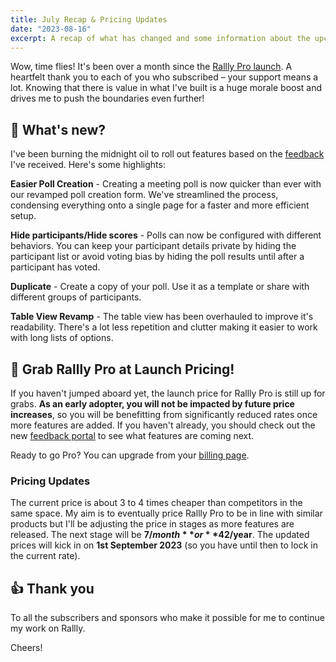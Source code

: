 ```yaml
---
title: July Recap & Pricing Updates
date: "2023-08-16"
excerpt: A recap of what has changed and some information about the upcoming pricing changes.
---
```


Wow, time flies!
It's been over a month since the [Rallly Pro launch](/blog/rallly-pro-launch).
A heartfelt thank you to each of you who subscribed – your support means a lot.
Knowing that there is value in what I've built is a huge morale boost and drives me to push the boundaries even further!

## 📝 What's new?

I've been burning the midnight oil to roll out features based on the [feedback](https://feedback.rallly.co) I've received. Here's some highlights:

**Easier Poll Creation** - Creating a meeting poll is now quicker than ever with our revamped poll creation form. We've streamlined the process, condensing everything onto a single page for a faster and more efficient setup.

**Hide participants/Hide scores** - Polls can now be configured with different behaviors.
You can keep your participant details private by hiding the participant list or avoid voting bias by hiding the poll results until after a participant has voted.

**Duplicate** - Create a copy of your poll. Use it as a template or share with different groups of participants.

**Table View Revamp** - The table view has been overhauled to improve it's readability. There's a lot less repetition and clutter making it easier to work with long lists of options.

## 🎉 Grab Rallly Pro at Launch Pricing!

If you haven't jumped aboard yet, the launch price for Rallly Pro is still up for grabs.
**As an early adopter, you will not be impacted by future price increases**, so you will be benefitting from significantly reduced rates once more features are added.
If you haven't already, you should check out the new [feedback portal](https://feedback.rallly.co) to see what features are coming next.

Ready to go Pro? You can upgrade from your [billing page](https://app.rallly.co/settings/billing).

### Pricing Updates

The current price is about 3 to 4 times cheaper than competitors in the same space.
My aim is to eventually price Rallly Pro to be in line with similar products but I'll be adjusting the price in stages as more features are released. The next stage will be **$7/month** or **$42/year**.
The updated prices will kick in on **1st September 2023** (so you have until then to lock in the current rate).

## 👍 Thank you

To all the subscribers and sponsors who make it possible for me to continue my work on Rallly.

Cheers!
